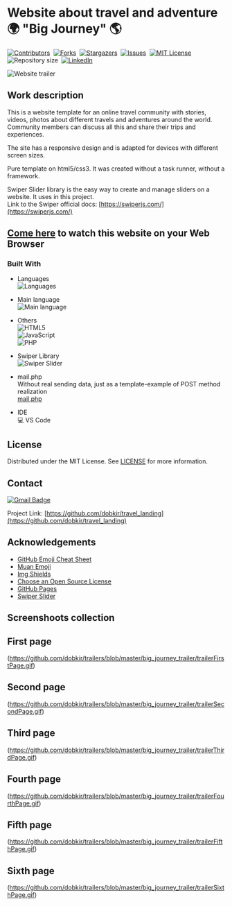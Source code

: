 # Website about travel and adventure :earth_africa: "Big Journey" :earth_americas:

[![Contributors][contributors-shield]][contributors-url]&nbsp;
[![Forks][forks-shield]][forks-url]&nbsp;
[![Stargazers][stars-shield]][stars-url]&nbsp;
[![Issues][issues-shield]][issues-url]&nbsp;
[![MIT License][license-shield]][license-url]&nbsp;
![Repository size][repo-size-shield]&nbsp;
[![LinkedIn][linkedin-shield]][linkedin-url]

![Website trailer][product-screenshot]

<!-- WORK DESCRIPTION -->
## Work description

This is a website template for an online travel community with stories, videos, photos 
about different travels and adventures around the world. Community members can discuss 
all this and share their trips and experiences.

The site has a responsive design and is adapted for devices with different screen sizes.

Pure template on html5/css3. It was created without a task runner, without a framework.

Swiper Slider library is the easy way to create and manage sliders on a website. It uses in this project.<br> 
Link to the Swiper official docs: [https://swiperjs.com/](https://swiperjs.com/)<br>

<!-- LINK TO WEBSITE -->
## [Come here](https://dobkir.github.io/travel_landing/) to watch this website on your Web Browser

<!-- TOOLS -->
### Built With

- Languages<br>
![Languages][languages-shield]

- Main language<br>
![Main language][main-language-shield]

- Others<br>
![HTML5](https://img.shields.io/badge/HTML5-31.6%25-e34c26?logo=Html5&logoColor=e34c26&style=for-the-badge)<br>
![JavaScript](https://img.shields.io/badge/JavaScript-4.4%25-f1e05a?logo=JavaScript&logoColor=f1e05a&style=for-the-badge)<br>
![PHP](https://img.shields.io/badge/PHP-2.5%25-4F5D95?logo=PHP&logoColor=4F5D95&style=for-the-badge)

- Swiper Library<br>
![Swiper Slider](https://img.shields.io/badge/Swiper-=SLIDER=-a587ff?logo=Swiper&logoColor=a587ff&style=for-the-badge)

- mail.php<br>
Without real sending data, just as a template-example of POST method realization<br>
[mail.php](mail.php)

- IDE<br>
💻 VS Code

<!-- LICENSE -->
## License

Distributed under the MIT License. See [LICENSE](LICENSE.txt) for more information.

<!-- CONTACT -->
## Contact

[![Gmail Badge](https://img.shields.io/badge/Gmail-d14836?style=for-the-badge&logo=Gmail&logoColor=white&link=mailto:p.kirillov2020@gmail.com)](mailto:p.kirillov2020@gmail.com)

Project Link: [https://github.com/dobkir/travel_landing](https://github.com/dobkir/travel_landing)

<!-- ACKNOWLEDGEMENTS -->
## Acknowledgements
- [GitHub Emoji Cheat Sheet](https://www.webpagefx.com/tools/emoji-cheat-sheet)
- [Muan Emoji](https://emoji.muan.co/)
- [Img Shields](https://shields.io)
- [Choose an Open Source License](https://choosealicense.com)
- [GitHub Pages](https://pages.github.com)
- [Swiper Slider](https://swiperjs.com/)

<!-- MARKDOWN LINKS & IMAGES -->
<!-- https://www.markdownguide.org/basic-syntax/#reference-style-links -->
[contributors-shield]: https://img.shields.io/github/contributors/dobkir/travel_landing.svg?style=for-the-badge
[contributors-url]: https://github.com/dobkir/travel_landing/graphs/contributors
[forks-shield]: https://img.shields.io/github/forks/dobkir/travel_landing.svg?style=for-the-badge
[forks-url]: https://github.com/dobkir/travel_landing/network/members
[stars-shield]: https://img.shields.io/github/stars/dobkir/travel_landing.svg?style=for-the-badge
[stars-url]: https://github.com/dobkir/travel_landing/stargazers
[issues-shield]: https://img.shields.io/github/issues/dobkir/travel_landing.svg?style=for-the-badge
[issues-url]: https://github.com/dobkir/travel_landing/issues
[license-shield]: https://img.shields.io/github/license/dobkir/travel_landing.svg?style=for-the-badge
[license-url]: https://github.com/dobkir/travel_landing/blob/master/LICENSE.txt
[linkedin-shield]: https://img.shields.io/badge/-LinkedIn-black.svg?style=for-the-badge&logo=linkedin&colorB=555
[linkedin-url]: https://www.linkedin.com/in/pavel-kirillov-dobkir
[repo-size-shield]: https://img.shields.io/github/repo-size/dobkir/travel_landing.svg?style=for-the-badge
[languages-shield]: https://img.shields.io/github/languages/count/dobkir/travel_landing.svg?style=for-the-badge
[main-language-shield]: https://img.shields.io/github/languages/top/dobkir/travel_landing.svg?style=for-the-badge&color=563d7c
[product-screenshot]: https://github.com/dobkir/trailers/blob/master/big_journey_trailer/trailerBigJourney.gif

<!-- Pages -->
## Screenshoots collection
## First page
(https://github.com/dobkir/trailers/blob/master/big_journey_trailer/trailerFirstPage.gif)

## Second page
(https://github.com/dobkir/trailers/blob/master/big_journey_trailer/trailerSecondPage.gif)

## Third page
(https://github.com/dobkir/trailers/blob/master/big_journey_trailer/trailerThirdPage.gif)

## Fourth page
(https://github.com/dobkir/trailers/blob/master/big_journey_trailer/trailerFourthPage.gif)

## Fifth page
(https://github.com/dobkir/trailers/blob/master/big_journey_trailer/trailerFifthPage.gif)

## Sixth page
(https://github.com/dobkir/trailers/blob/master/big_journey_trailer/trailerSixthPage.gif)
